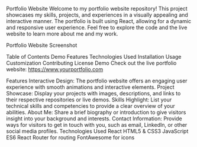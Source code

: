 Portfolio Website
Welcome to my portfolio website repository! This project showcases my skills, projects, and experiences in a visually appealing and interactive manner. The portfolio is built using React, allowing for a dynamic and responsive user experience. Feel free to explore the code and the live website to learn more about me and my work.

Portfolio Website Screenshot

Table of Contents
Demo
Features
Technologies Used
Installation
Usage
Customization
Contributing
License
Demo
Check out the live portfolio website: https://www.yourportfolio.com

Features
Interactive Design: The portfolio website offers an engaging user experience with smooth animations and interactive elements.
Project Showcase: Display your projects with images, descriptions, and links to their respective repositories or live demos.
Skills Highlight: List your technical skills and competencies to provide a clear overview of your abilities.
About Me: Share a brief biography or introduction to give visitors insight into your background and interests.
Contact Information: Provide ways for visitors to get in touch with you, such as email, LinkedIn, or other social media profiles.
Technologies Used
React
HTML5 & CSS3
JavaScript ES6
React Router for routing
FontAwesome for icons
